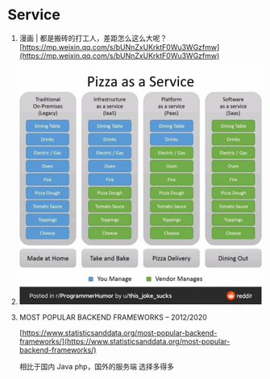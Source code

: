 # Service

1. 漫画 \| 都是搬砖的打工人，差距怎么这么大呢？ [https://mp.weixin.qq.com/s/bUNnZxUKrktF0Wu3WGzfmw](https://mp.weixin.qq.com/s/bUNnZxUKrktF0Wu3WGzfmw)
2. ![image-20210107192635846](../.gitbook/assets/image-20210107192635846.png)
3. MOST POPULAR BACKEND FRAMEWORKS – 2012/2020

   [https://www.statisticsanddata.org/most-popular-backend-frameworks/](https://www.statisticsanddata.org/most-popular-backend-frameworks/)

   相比于国内 Java php，国外的服务端 选择多得多

